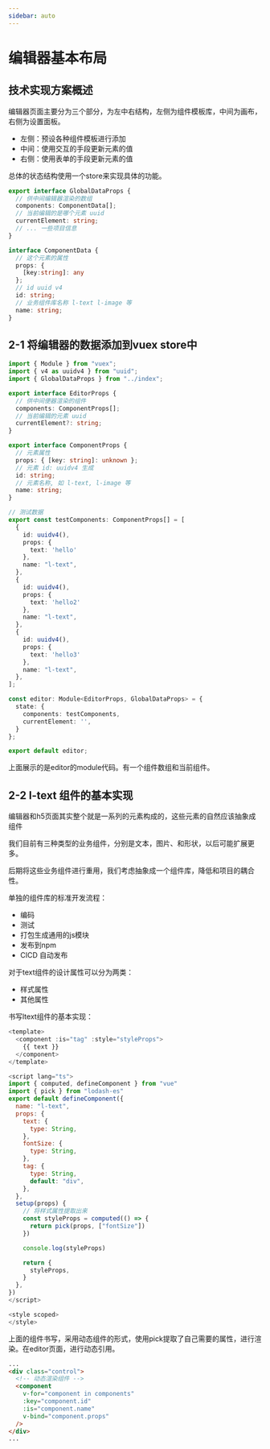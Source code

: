 ```yaml
---
sidebar: auto
---
```


# 编辑器基本布局

## 技术实现方案概述
编辑器页面主要分为三个部分，为左中右结构，左侧为组件模板库，中间为画布，右侧为设置面板。
- 左侧：预设各种组件模板进行添加
- 中间：使用交互的手段更新元素的值
- 右侧：使用表单的手段更新元素的值

总体的状态结构使用一个store来实现具体的功能。

```ts
export interface GlobalDataProps {
  // 供中间编辑器渲染的数组
  components: ComponentData[];
  // 当前编辑的是哪个元素 uuid
  currentElement: string;
  // ... 一些项目信息
}

interface ComponentData {
  // 这个元素的属性
  props: {
    [key:string]: any
  };
  // id uuid v4
  id: string;
  // 业务组件库名称 l-text l-image 等
  name: string;
}
```

## 2-1 将编辑器的数据添加到vuex store中

```ts
import { Module } from "vuex";
import { v4 as uuidv4 } from "uuid";
import { GlobalDataProps } from "../index";

export interface EditorProps {
  // 供中间便器渲染的组件
  components: ComponentProps[];
  // 当前编辑的元素 uuid
  currentElement?: string;
}

export interface ComponentProps {
  // 元素属性
  props: { [key: string]: unknown };
  // 元素 id: uuidv4 生成
  id: string;
  // 元素名称, 如 l-text, l-image 等
  name: string;
}

// 测试数据
export const testComponents: ComponentProps[] = [
  {
    id: uuidv4(),
    props: {
      text: 'hello'
    },
    name: "l-text",
  },
  {
    id: uuidv4(),
    props: {
      text: 'hello2'
    },
    name: "l-text",
  },
  {
    id: uuidv4(),
    props: {
      text: 'hello3'
    },
    name: "l-text",
  },
];

const editor: Module<EditorProps, GlobalDataProps> = {
  state: {
    components: testComponents,
    currentElement: '',
  }
};

export default editor;

```

上面展示的是editor的module代码。有一个组件数组和当前组件。

## 2-2 l-text 组件的基本实现
编辑器和h5页面其实整个就是一系列的元素构成的，这些元素的自然应该抽象成组件

我们目前有三种类型的业务组件，分别是文本，图片、和形状，以后可能扩展更多。

后期将这些业务组件进行重用，我们考虑抽象成一个组件库，降低和项目的耦合性。

单独的组件库的标准开发流程：
- 编码
- 测试
- 打包生成通用的js模块
- 发布到npm
- CICD 自动发布

对于text组件的设计属性可以分为两类：
- 样式属性
- 其他属性

书写ltext组件的基本实现：
```js
<template> 
  <component :is="tag" :style="styleProps">
    {{ text }}
  </component>
</template>

<script lang="ts">
import { computed, defineComponent } from "vue"
import { pick } from "lodash-es"
export default defineComponent({
  name: "l-text",
  props: {
    text: {
      type: String,
    },
    fontSize: {
      type: String,
    },
    tag: {
      type: String,
      default: "div",
    },
  },
  setup(props) {
    // 将样式属性提取出来
    const styleProps = computed(() => {
      return pick(props, ["fontSize"])
    })

    console.log(styleProps)

    return {
      styleProps,
    }
  },
})
</script>

<style scoped>
</style>
```

上面的组件书写，采用动态组件的形式，使用pick提取了自己需要的属性，进行渲染。在editor页面，进行动态引用。

```html
...
<div class="control">
  <!-- 动态渲染组件 -->
  <component
    v-for="component in components"
    :key="component.id"
    :is="component.name"
    v-bind="component.props"
  />
</div>
...
```








